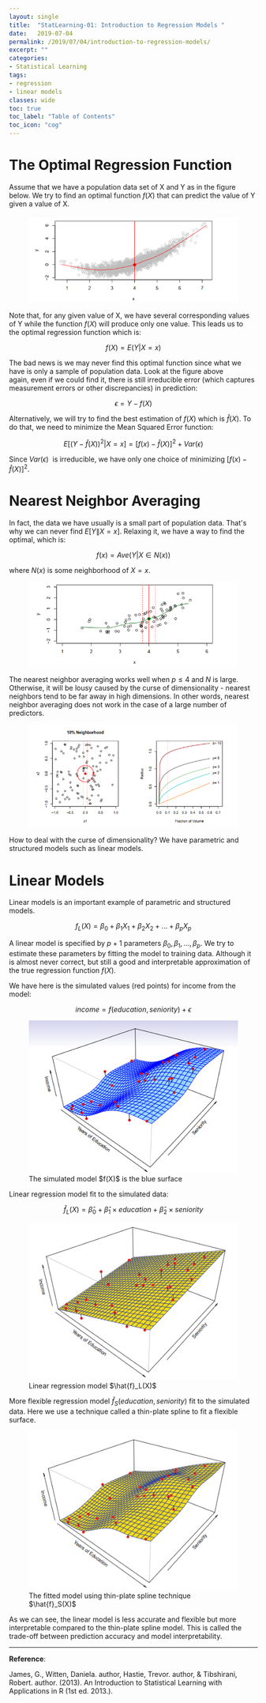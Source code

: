 ```yaml
---
layout: single
title:  "StatLearning-01: Introduction to Regression Models "
date:   2019-07-04
permalink: /2019/07/04/introduction-to-regression-models/
excerpt: ""
categories: 
- Statistical Learning
tags:
- regression
- linear models
classes: wide
toc: true
toc_label: "Table of Contents"
toc_icon: "cog"
---
```


# The Optimal Regression Function

Assume that we have a population data set of X and Y as in the figure below. We try to find an optimal function $f(X)$ that can predict the value of Y given a value of X.

<figure>
	<img src="https://github.com/datasciblog/datasciblog.github.io/blob/master/_posts/images/2019-07-04-introduction-to-regression-models/1.png?raw=true">
</figure>

Note that, for any given value of X, we have several corresponding values of Y while the function $f(X)$ will produce only one value. This leads us to the optimal regression function which is:

$$f(X) = E(Y|X=x)$$

The bad news is we may never find this optimal function since what we have is only a sample of population data. Look at the figure above again, even if we could find it, there is still irreducible error (which captures measurement errors or other discrepancies) in prediction:

$$\epsilon = Y - f(X)$$

Alternatively, we will try to find the best estimation of $f(X)$ which is $\hat{f}(X)$. To do that, we need to minimize the Mean Squared Error function:

$$E[(Y- \hat{f}(X))^2 | X=x] = [f(x) - \hat{f}(X)]^2 + Var(\epsilon)$$

Since $Var(\epsilon)$  is irreducible, we have only one choice of minimizing $[f(x) - \hat{f}(X)]^2$.

# Nearest Neighbor Averaging

In fact, the data we have usually is a small part of population data. That's why we can never find $E[Y \|X=x]$. Relaxing it, we have a way to find the optimal, which is:

$$f(x) = Ave(Y | X  \in N(x))$$

where $N(x)$ is some neighborhood of $X=x$.

<figure>
	<img src="https://github.com/datasciblog/datasciblog.github.io/blob/master/_posts/images/2019-07-04-introduction-to-regression-models/2.png?raw=true">
</figure>

The nearest neighbor averaging works well when $p \leq 4$ and $N$ is large. Otherwise, it will be lousy caused by the curse of dimensionality - nearest neighbors tend to be far away in high dimensions. In other words, nearest neighbor averaging does not work in the case of a large number of predictors.

<figure>
	<img src="https://github.com/datasciblog/datasciblog.github.io/blob/master/_posts/images/2019-07-04-introduction-to-regression-models/3.png?raw=true">
</figure>

How to deal with the curse of dimensionality? We have parametric and structured models such as linear models.

# Linear Models

Linear models is an important example of parametric and structured models.

$$f_L(X) = \beta_0 + \beta_1 X_1 + \beta_2 X_2 +... + \beta_p X_p$$

A linear model is specified by $p+1$ parameters $\beta_0, \beta_1,..., \beta_p$. We try to estimate these parameters by fitting the model to training data. Although it is almost never correct, but still a good and interpretable approximation of the true regression function $f(X)$.

We have here is the simulated values (red points) for income from the model:

$$income = f(education, seniority) + \epsilon$$

<figure>
	<img src="https://github.com/datasciblog/datasciblog.github.io/blob/master/_posts/images/2019-07-04-introduction-to-regression-models/4.png?raw=true">
	<figcaption>The simulated model $f(X)$ is the blue surface</figcaption>
</figure>

Linear regression model fit to the simulated data:

$$\hat{f}_L(X) = \hat{\beta}_0 + \hat{\beta}_1 \times education + \hat{\beta}_2 \times seniority$$

<figure>
	<img src="https://github.com/datasciblog/datasciblog.github.io/blob/master/_posts/images/2019-07-04-introduction-to-regression-models/5.png?raw=true">
	<figcaption>Linear regression model $\hat{f}_L(X)$</figcaption>
</figure>

More flexible regression model $\hat{f}_S(education, seniority)$ fit to the simulated data. Here we use a technique called a thin-plate spline to fit a flexible surface.

<figure>
	<img src="https://github.com/datasciblog/datasciblog.github.io/blob/master/_posts/images/2019-07-04-introduction-to-regression-models/6.png?raw=true">
	<figcaption>The fitted model using thin-plate spline technique $\hat{f}_S(X)$
</figcaption>
</figure>

As we can see, the linear model is less accurate and flexible but more interpretable compared to the thin-plate spline model. This is called the trade-off between prediction accuracy and model interpretability.

***
**Reference**:

James, G., Witten, Daniela. author, Hastie, Trevor. author, & Tibshirani, Robert. author. (2013). An Introduction to Statistical Learning with Applications in R (1st ed. 2013.).